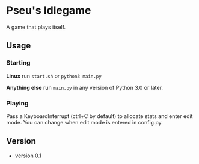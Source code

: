 Pseu's Idlegame
======
A game that plays itself.

## Usage
### Starting
**Linux** run `start.sh` or `python3 main.py`

**Anything else** run `main.py` in any version of Python 3.0 or later.

### Playing
Pass a KeyboardInterrupt (ctrl+C by default) to allocate stats and enter edit mode.
You can change when edit mode is entered in config.py.

## Version

* version 0.1

